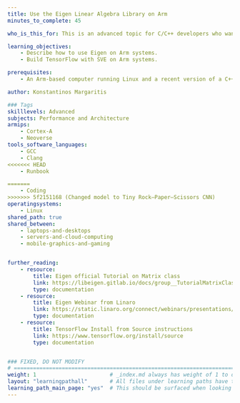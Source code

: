 ```yaml
---
title: Use the Eigen Linear Algebra Library on Arm
minutes_to_complete: 45

who_is_this_for: This is an advanced topic for C/C++ developers who want to create high performance applications using the Eigen linear algebra library.

learning_objectives: 
    - Describe how to use Eigen on Arm systems.
    - Build TensorFlow with SVE on Arm systems.

prerequisites:
    - An Arm-based computer running Linux and a recent version of a C++ compiler (Clang or GCC).

author: Konstantinos Margaritis

### Tags
skilllevels: Advanced
subjects: Performance and Architecture
armips:
    - Cortex-A
    - Neoverse
tools_software_languages:
    - GCC
    - Clang
<<<<<<< HEAD
    - Runbook

=======
    - Coding
>>>>>>> 5f2151168 (Changed model to Tiny Rock–Paper–Scissors CNN)
operatingsystems:
    - Linux
shared_path: true
shared_between:
    - laptops-and-desktops
    - servers-and-cloud-computing
    - mobile-graphics-and-gaming


further_reading:
    - resource:
        title: Eigen official Tutorial on Matrix class
        link: https://libeigen.gitlab.io/docs/group__TutorialMatrixClass.html
        type: documentation
    - resource:
        title: Eigen Webinar from Linaro
        link: https://static.linaro.org/connect/webinars/presentations/Eigen_Webinar_3.pdf
        type: documentation
    - resource:
        title: TensorFlow Install from Source instructions
        link: https://www.tensorflow.org/install/source
        type: documentation


### FIXED, DO NOT MODIFY
# ================================================================================
weight: 1                       # _index.md always has weight of 1 to order correctly
layout: "learningpathall"       # All files under learning paths have this same wrapper
learning_path_main_page: "yes"  # This should be surfaced when looking for related content. Only set for _index.md of learning path content.
---
```

